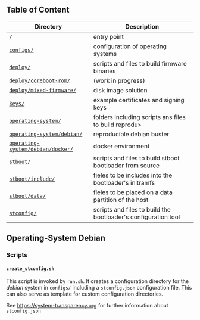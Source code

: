 ## Table of Content

| Directory                                                                      | Description                                                    |
| ------------------------------------------------------------------------------ | -------------------------------------------------------------- |
| [`/`](../../#scripts)                                                          | entry point                                                    |
| [`configs/`](../../configs/#configs)                                           | configuration of operating systems                             |
| [`deploy/`](../../deploy/#deploy)                                              | scripts and files to build firmware binaries                   |
| [`deploy/coreboot-rom/`](../../deploy/coreboot-rom/#deploy-coreboot-rom)       | (work in progress)                                             |
| [`deploy/mixed-firmware/`](../../deploy/mixed-firmware/#deploy-mixed-firmware) | disk image solution                                            |
| [`keys/`](../../keys/#keys)                                                    | example certificates and signing keys                          |
| [`operating-system/`](../#operating-system)                                    | folders including scripts ans files to build reprodu>          |
| [`operating-system/debian/`](#operating-system-debian)                         | reproducible debian buster                                     |
| [`operating-system/debian/docker/`](docker/#operating-system-debian-docker)    | docker environment                                             |
| [`stboot/`](../../stboot/#stboot)                                              | scripts and files to build stboot bootloader from source       |
| [`stboot/include/`](../../stboot/include/#stboot-include)                      | fieles to be includes into the bootloader's initramfs          |
| [`stboot/data/`](../../stboot/data/#stboot-data)                               | fieles to be placed on a data partition of the host            |
| [`stconfig/`](../../stconfig/#stconfig)                                        | scripts and files to build the bootloader's configuration tool |

## Operating-System Debian

### Scripts

#### `create_stconfig.sh`

This script is invoked by `run.sh`. It creates a configuration directory for the _debian_ system in `configs/` including a `stconfig.json` configuration file. This can also serve as template for custom configuration directories.

See https://system-transparency.org for further information about `stconfig.json`
